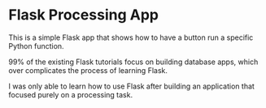 # Flask Processing App

This is a simple Flask app that shows how to have a button run a specific Python function.

99% of the existing Flask tutorials focus on building database apps, which over complicates the process of learning Flask.

I was only able to learn how to use Flask after building an application that focused purely on a processing task.
